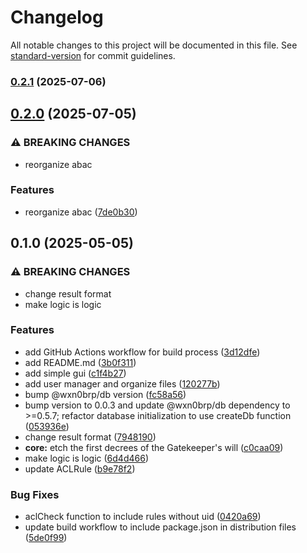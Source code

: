 # Changelog

All notable changes to this project will be documented in this file. See [standard-version](https://github.com/conventional-changelog/standard-version) for commit guidelines.

### [0.2.1](https://github.com/wxn0brP/gate-warden/compare/v0.2.0...v0.2.1) (2025-07-06)

## [0.2.0](https://github.com/wxn0brP/gate-warden/compare/v0.1.0...v0.2.0) (2025-07-05)


### ⚠ BREAKING CHANGES

* reorganize abac

### Features

* reorganize abac ([7de0b30](https://github.com/wxn0brP/gate-warden/commit/7de0b30fc3403c5e4ae6ce0bb17b9308d6750828))

## 0.1.0 (2025-05-05)


### ⚠ BREAKING CHANGES

* change result format
* make logic is logic

### Features

* add GitHub Actions workflow for build process ([3d12dfe](https://github.com/wxn0brP/gate-warden/commit/3d12dfe739397c1b8b3a57e61425a40206779c1c))
* add README.md ([3b0f311](https://github.com/wxn0brP/gate-warden/commit/3b0f31115d740f63a0f3e94dc89bdacc30e95b63))
* add simple gui ([c1f4b27](https://github.com/wxn0brP/gate-warden/commit/c1f4b27004a6f07c949d37822d47a80d2b350f46))
* add user manager and organize files ([120277b](https://github.com/wxn0brP/gate-warden/commit/120277b18ffcff71afb1de7a893f0e82577ba43c))
* bump @wxn0brp/db version ([fc58a56](https://github.com/wxn0brP/gate-warden/commit/fc58a56947654baa69f9bacba412ac8130da6e2a))
* bump version to 0.0.3 and update @wxn0brp/db dependency to >=0.5.7; refactor database initialization to use createDb function ([053936e](https://github.com/wxn0brP/gate-warden/commit/053936e02e3af530ef07902bb31148b9f091ab36))
* change result format ([7948190](https://github.com/wxn0brP/gate-warden/commit/79481900193252c3ff6d52c9e3211fe822fbbc07))
* **core:** etch the first decrees of the Gatekeeper's will ([c0caa09](https://github.com/wxn0brP/gate-warden/commit/c0caa09f527adad97d3edbeaae180936eeced10c))
* make logic is logic ([6d4d466](https://github.com/wxn0brP/gate-warden/commit/6d4d466a35d142808fdbd3ec850a080b338b81a4))
* update ACLRule ([b9e78f2](https://github.com/wxn0brP/gate-warden/commit/b9e78f25da0467b5cb486d5709739a99a72017e7))


### Bug Fixes

* aclCheck function to include rules without uid ([0420a69](https://github.com/wxn0brP/gate-warden/commit/0420a6936874c1c0849379e07b912f1e3a11105c))
* update build workflow to include package.json in distribution files ([5de0f99](https://github.com/wxn0brP/gate-warden/commit/5de0f99b54ad211b08e31fbec0d9de80dfd6c809))
